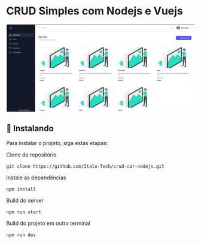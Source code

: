 # CRUD Simples com Nodejs e Vuejs

<img src="src/assets/readme.png" alt="Exemplo imagem">

## 🚀 Instalando

Para instalar o projeto, siga estas etapas:

Clone do repositório
```
git clone https://github.com/Italo-Tech/crud-car-nodejs.git
```
Instale as dependências
```
npm install
```
Build do server
```
npm run start
```
Build do projeto em outro terminal
```
npm run dev
```
